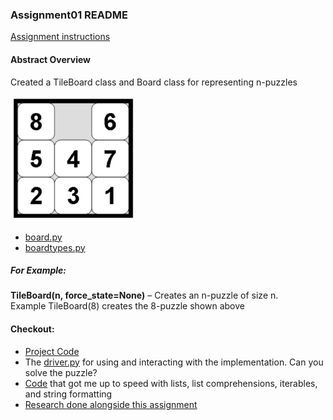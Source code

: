 ### Assignment01 README

[Assignment instructions](A01.pdf)

#### Abstract Overview

Created a TileBoard class and Board class for representing n-puzzles 

<img src="Npuzzle.JPG" width=200 height= 200>

- [board.py](basicsearch_lib/board.py) 
- [boardtypes.py](basicsearch_lib/boardtypes.py)

##### For Example: 
**TileBoard(n, force_state=None)** – Creates an n-puzzle of size n.  
Example TileBoard(8) creates the 8-puzzle shown above

#### Checkout:
- [Project Code](basicsearch_lib/)
-  The [driver.py](basicsearch_lib/driver.py) for using and interacting with the implementation. Can you solve the puzzle?
- [Code](basicsearch_lib/gettingcomfortable.py) that got me up to speed with lists, list comprehensions, iterables, and string formatting
- [Research done alongside this assignment](Research/)
